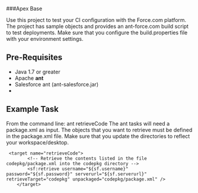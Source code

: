 ###Apex Base

Use this project to test your CI configuration with the Force.com platform.  The project has sample objects and provides an ant-force.com build script to test deployments.  Make sure that you configure the build.properties file with your environment settings.


## Pre-Requisites
* Java 1.7 or greater
* Apache **ant**
* Salesforce ant (ant-salesforce.jar)
* 

## Example Task
From the command line: ant retrieveCode
The ant tasks will need a package.xml as input.  The objects that you want to retrieve must be defined in the package.xml file.
Make sure that you update the directories to reflect your workspace/desktop.
```
 <target name="retrieveCode">
        <!-- Retrieve the contents listed in the file codepkg/package.xml into the codepkg directory -->
        <sf:retrieve username="${sf.username}" password="${sf.password}" serverurl="${sf.serverurl}" retrieveTarget="codepkg" unpackaged="codepkg/package.xml" />
    </target>
    
```
